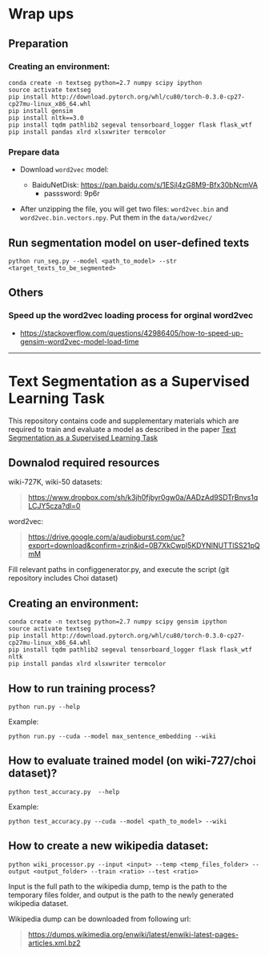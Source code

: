 # Wrap ups

## Preparation

### Creating an environment:

    conda create -n textseg python=2.7 numpy scipy ipython 
    source activate textseg
    pip install http://download.pytorch.org/whl/cu80/torch-0.3.0-cp27-cp27mu-linux_x86_64.whl 
    pip install gensim
    pip install nltk==3.0
    pip install tqdm pathlib2 segeval tensorboard_logger flask flask_wtf 
    pip install pandas xlrd xlsxwriter termcolor

### Prepare data
- Download `word2vec` model: 
   - BaiduNetDisk: https://pan.baidu.com/s/1ESjl4zG8M9-Bfx30bNcmVA 
      - passsword: 9p6r
      
- After unzipping the file, you will get two files: `word2vec.bin` and `word2vec.bin.vectors.npy`. Put them in the `data/word2vec/`


## Run segmentation model on user-defined texts
    python run_seg.py --model <path_to_model> --str <target_texts_to_be_segmented>   

## Others
### Speed up the word2vec loading process for orginal word2vec
- https://stackoverflow.com/questions/42986405/how-to-speed-up-gensim-word2vec-model-load-time


----
# Text Segmentation as a Supervised Learning Task

This repository contains code and supplementary materials which are required to train and evaluate a model as described in the paper [Text Segmentation as a Supervised Learning Task](https://arxiv.org/abs/1803.09337)

## Downalod required resources

wiki-727K, wiki-50 datasets:
>  https://www.dropbox.com/sh/k3jh0fjbyr0gw0a/AADzAd9SDTrBnvs1qLCJY5cza?dl=0

word2vec:
>  https://drive.google.com/a/audioburst.com/uc?export=download&confirm=zrin&id=0B7XkCwpI5KDYNlNUTTlSS21pQmM



Fill relevant paths in configgenerator.py, and execute the script (git repository includes Choi dataset)

## Creating an environment:

    conda create -n textseg python=2.7 numpy scipy gensim ipython 
    source activate textseg
    pip install http://download.pytorch.org/whl/cu80/torch-0.3.0-cp27-cp27mu-linux_x86_64.whl 
    pip install tqdm pathlib2 segeval tensorboard_logger flask flask_wtf nltk
    pip install pandas xlrd xlsxwriter termcolor

## How to run training process?

    python run.py --help

Example:

    python run.py --cuda --model max_sentence_embedding --wiki 

## How to evaluate trained model (on wiki-727/choi dataset)?

    python test_accuracy.py  --help

Example:

    python test_accuracy.py --cuda --model <path_to_model> --wiki



## How to create a new wikipedia dataset:
    python wiki_processor.py --input <input> --temp <temp_files_folder> --output <output_folder> --train <ratio> --test <ratio>

Input is the full path to the wikipedia dump, temp is the path to the temporary files folder, and output is the path to the newly generated wikipedia dataset.

Wikipedia dump can be downloaded from following url:

> https://dumps.wikimedia.org/enwiki/latest/enwiki-latest-pages-articles.xml.bz2



